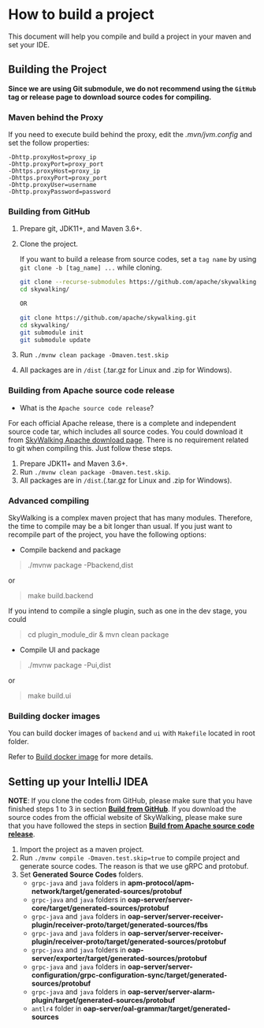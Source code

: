 # How to build a project
This document will help you compile and build a project in your maven and set your IDE.

## Building the Project
**Since we are using Git submodule, we do not recommend using the `GitHub` tag or release page to download source codes for compiling.**

### Maven behind the Proxy
If you need to execute build behind the proxy, edit the *.mvn/jvm.config* and set the follow properties:
```properties
-Dhttp.proxyHost=proxy_ip
-Dhttp.proxyPort=proxy_port
-Dhttps.proxyHost=proxy_ip
-Dhttps.proxyPort=proxy_port 
-Dhttp.proxyUser=username
-Dhttp.proxyPassword=password
```

### Building from GitHub
1. Prepare git, JDK11+, and Maven 3.6+.
1. Clone the project.

    If you want to build a release from source codes, set a `tag name` by using `git clone -b [tag_name] ...` while cloning.
    
    ```bash
    git clone --recurse-submodules https://github.com/apache/skywalking.git
    cd skywalking/
    
    OR
    
    git clone https://github.com/apache/skywalking.git
    cd skywalking/
    git submodule init
    git submodule update
    ```
   
1. Run `./mvnw clean package -Dmaven.test.skip`
1. All packages are in `/dist` (.tar.gz for Linux and .zip for Windows).

### Building from Apache source code release
- What is the `Apache source code release`?

For each official Apache release, there is a complete and independent source code tar, which includes all source codes. You could download it from [SkyWalking Apache download page](http://skywalking.apache.org/downloads/). There is no requirement related to git when compiling this. Just follow these steps.

1. Prepare JDK11+ and Maven 3.6+.
1. Run `./mvnw clean package -Dmaven.test.skip`.
1. All packages are in `/dist`.(.tar.gz for Linux and .zip for Windows).

### Advanced compiling
SkyWalking is a complex maven project that has many modules. Therefore, the time to compile may be a bit longer than usual.
If you just want to recompile part of the project, you have the following options:
- Compile backend and package
>  ./mvnw package -Pbackend,dist

or

> make build.backend

If you intend to compile a single plugin, such as one in the dev stage, you could
>  cd plugin_module_dir & mvn clean package

- Compile UI and package
>  ./mvnw package -Pui,dist

or

> make build.ui


### Building docker images
You can build docker images of `backend` and `ui` with `Makefile` located in root folder.

Refer to [Build docker image](../../../docker) for more details.

## Setting up your IntelliJ IDEA
**NOTE**: If you clone the codes from GitHub, please make sure that you have finished steps 1 to 3 in section **[Build from GitHub](#building-from-github)**. If you download the source codes from the official website of SkyWalking, please make sure that you have followed the steps in section **[Build from Apache source code release](#building-from-apache-source-code-release)**.

1. Import the project as a maven project.
1. Run `./mvnw compile -Dmaven.test.skip=true` to compile project and generate source codes. The reason is that we use gRPC and protobuf.
1. Set **Generated Source Codes** folders.
    * `grpc-java` and `java` folders in **apm-protocol/apm-network/target/generated-sources/protobuf**
    * `grpc-java` and `java` folders in **oap-server/server-core/target/generated-sources/protobuf**
    * `grpc-java` and `java` folders in **oap-server/server-receiver-plugin/receiver-proto/target/generated-sources/fbs**
    * `grpc-java` and `java` folders in **oap-server/server-receiver-plugin/receiver-proto/target/generated-sources/protobuf**
    * `grpc-java` and `java` folders in **oap-server/exporter/target/generated-sources/protobuf**
    * `grpc-java` and `java` folders in **oap-server/server-configuration/grpc-configuration-sync/target/generated-sources/protobuf**
    * `grpc-java` and `java` folders in **oap-server/server-alarm-plugin/target/generated-sources/protobuf**
    * `antlr4` folder in **oap-server/oal-grammar/target/generated-sources**

